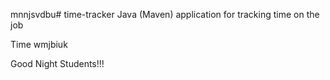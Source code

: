 mnnjsvdbu# time-tracker
Java (Maven) application for tracking time on the job

Time wmjbiuk

Good Night Students!!!

